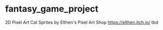 # fantasy_game_project
2D Pixel Art Cat Sprites by Elthen's Pixel Art Shop https://elthen.itch.io/
tbd
